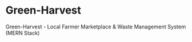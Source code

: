 # Green-Harvest
Green-Harvest - Local Farmer Marketplace &amp; Waste Management System (MERN Stack)
